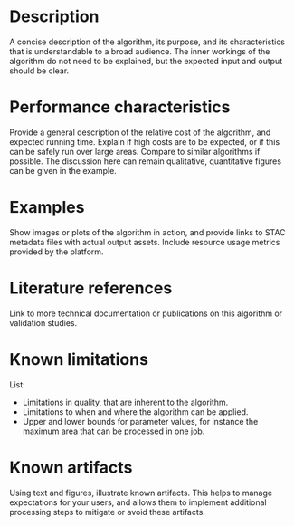 # Description

A concise description of the algorithm, its purpose, and its characteristics that is understandable to a broad audience.
The inner workings of the algorithm do not need to be explained, but the expected input and output should be clear.

# Performance characteristics

Provide a general description of the relative cost of the algorithm, and expected running time. Explain if high costs are
to be expected, or if this can be safely run over large areas. Compare to similar algorithms if possible. The discussion
here can remain qualitative, quantitative figures can be given in the example.


# Examples

Show images or plots of the algorithm in action, and provide links to STAC metadata files with actual output assets.
Include resource usage metrics provided by the platform.

# Literature references

Link to more technical documentation or publications on this algorithm or validation studies.

# Known limitations

List:
- Limitations in quality, that are inherent to the algorithm.
- Limitations to when and where the algorithm can be applied.
- Upper and lower bounds for parameter values, for instance the maximum area that can be processed in one job.

# Known artifacts

Using text and figures, illustrate known artifacts. This helps to manage expectations for your users, and allows them to
implement additional processing steps to mitigate or avoid these artifacts.
